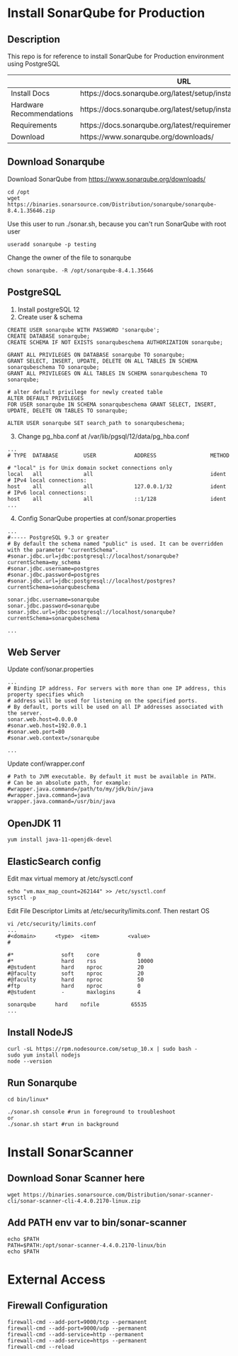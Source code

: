 # Install SonarQube for Production
## Description
This repo is for reference to install SonarQube for Production environment using PostgreSQL

<table>
	<thead>
		<tr>
			<th></th>
			<th>URL</th>
		</tr>
	</thead>
	<tbody>
		<tr>
			<td>Install Docs</td>
			<td>https://docs.sonarqube.org/latest/setup/install-server/</td>
		</tr>
		<tr>
			<td>Hardware Recommendations</td>
			<td>https://docs.sonarqube.org/latest/setup/install-server/</td>
		</tr>
		<tr>
			<td>Requirements</td>
			<td>https://docs.sonarqube.org/latest/requirements/requirements/</td>
		</tr>
		<tr>
			<td>Download</td>
			<td>https://www.sonarqube.org/downloads/</td>
		</tr>
	</tbody>
</table> 

## Download Sonarqube 
Download SonarQube from https://www.sonarqube.org/downloads/
```
cd /opt
wget https://binaries.sonarsource.com/Distribution/sonarqube/sonarqube-8.4.1.35646.zip
```
Use this user to run ./sonar.sh, because you can't run SonarQube with root user
```
useradd sonarqube -p testing
```
Change the owner of the file to sonarqube
```
chown sonarqube. -R /opt/sonarqube-8.4.1.35646
```
## PostgreSQL
1. Install postgreSQL 12
2. Create user & schema
```
CREATE USER sonarqube WITH PASSWORD 'sonarqube';
CREATE DATABASE sonarqube;
CREATE SCHEMA IF NOT EXISTS sonarqubeschema AUTHORIZATION sonarqube;

GRANT ALL PRIVILEGES ON DATABASE sonarqube TO sonarqube; 
GRANT SELECT, INSERT, UPDATE, DELETE ON ALL TABLES IN SCHEMA sonarqubeschema TO sonarqube;
GRANT ALL PRIVILEGES ON ALL TABLES IN SCHEMA sonarqubeschema TO sonarqube;

# alter default privilege for newly created table
ALTER DEFAULT PRIVILEGES
FOR USER sonarqube IN SCHEMA sonarqubeschema GRANT SELECT, INSERT, UPDATE, DELETE ON TABLES TO sonarqube;

ALTER USER sonarqube SET search_path to sonarqubeschema;
```
3. Change pg_hba.conf at /var/lib/pgsql/12/data/pg_hba.conf
```
...
# TYPE  DATABASE        USER            ADDRESS                 METHOD

# "local" is for Unix domain socket connections only
local   all             all                                     ident
# IPv4 local connections:
host    all             all             127.0.0.1/32            ident
# IPv6 local connections:
host    all             all             ::1/128                 ident
...
```
4. Config SonarQube properties at conf/sonar.properties
```
...
#----- PostgreSQL 9.3 or greater
# By default the schema named "public" is used. It can be overridden with the parameter "currentSchema".
#sonar.jdbc.url=jdbc:postgresql://localhost/sonarqube?currentSchema=my_schema
#sonar.jdbc.username=postgres
#sonar.jdbc.password=postgres
#sonar.jdbc.url=jdbc:postgresql://localhost/postgres?currentSchema=sonarqubeschema 

sonar.jdbc.username=sonarqube
sonar.jdbc.password=sonarqube
sonar.jdbc.url=jdbc:postgresql://localhost/sonarqube?currentSchema=sonarqubeschema 

...
```

## Web Server

Update conf/sonar.properties
```
...
# Binding IP address. For servers with more than one IP address, this property specifies which
# address will be used for listening on the specified ports.
# By default, ports will be used on all IP addresses associated with the server.
sonar.web.host=0.0.0.0
#sonar.web.host=192.0.0.1
#sonar.web.port=80
#sonar.web.context=/sonarqube

...
```
Update conf/wrapper.conf
```
# Path to JVM executable. By default it must be available in PATH.
# Can be an absolute path, for example:
#wrapper.java.command=/path/to/my/jdk/bin/java
#wrapper.java.command=java
wrapper.java.command=/usr/bin/java
```

## OpenJDK 11
```
yum install java-11-openjdk-devel
```
## ElasticSearch config
Edit max virtual memory at /etc/sysctl.conf
```
echo "vm.max_map_count=262144" >> /etc/sysctl.conf
sysctl -p
```

Edit File Descriptor Limits at /etc/security/limits.conf. Then restart OS
```
vi /etc/security/limits.conf
...
#<domain>      <type>  <item>         <value>
#

#*               soft    core            0
#*               hard    rss             10000
#@student        hard    nproc           20
#@faculty        soft    nproc           20
#@faculty        hard    nproc           50
#ftp             hard    nproc           0
#@student        -       maxlogins       4

sonarqube      hard    nofile          65535 
...
```

## Install NodeJS
```
curl -sL https://rpm.nodesource.com/setup_10.x | sudo bash -
sudo yum install nodejs
node --version
```

## Run Sonarqube
```
cd bin/linux*

./sonar.sh console #run in foreground to troubleshoot
or
./sonar.sh start #run in background
```


# Install SonarScanner

## Download Sonar Scanner here
```
wget https://binaries.sonarsource.com/Distribution/sonar-scanner-cli/sonar-scanner-cli-4.4.0.2170-linux.zip
```

## Add PATH env var to bin/sonar-scanner 
```
echo $PATH
PATH=$PATH:/opt/sonar-scanner-4.4.0.2170-linux/bin
echo $PATH
```

# External Access

## Firewall Configuration
```
firewall-cmd --add-port=9000/tcp --permanent 
firewall-cmd --add-port=9000/udp --permanent 
firewall-cmd --add-service=http --permanent 
firewall-cmd --add-service=https --permanent 
firewall-cmd --reload 
```